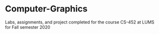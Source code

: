 # Computer-Graphics
Labs, assignments, and project completed for the course CS-452 at LUMS for Fall semester 2020
